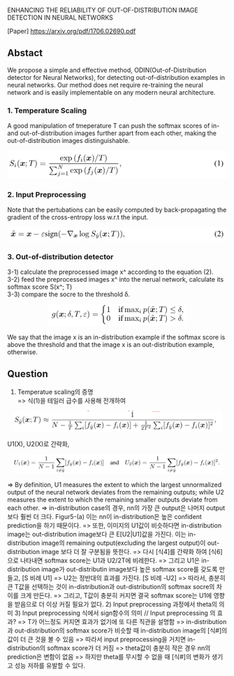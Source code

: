 ENHANCING THE RELIABILITY OF OUT-OF-DISTRIBUTION IMAGE DETECTION IN NEURAL NETWORKS

[Paper] https://arxiv.org/pdf/1706.02690.pdf

## Abstact
We propose a simple and effective method, ODIN(Out-of-Distribution detector for Neural Networks),
for detecting out-of-distribution examples in neural networks. Our method does net require
re-training the neural network and is easily implementable on any modern neural architecture.

### 1. Temperature Scaling  
A good manipulation of tmeperature T can push the softmax scores of in- and out-of-distribution images
further apart from each other, making the out-of-distribution images distinguishable.

<p align="center"><img src="../images/week2_eq_1.png" width="540"></p>

### 2. Input Preprocessing  
Note that the pertubations can be easily computed by back-propagating the gradient of the cross-entropy loss
w.r.t the input.

<p align="center"><img src="../images/week2_eq_2.png" width="540"></p>

### 3. Out-of-distribution detector  
 3-1) calculate the preprocessed image x^ according to the equation (2).  
 3-2) feed the preprocessed images x^ into the nerual network, calculate its softmax score S(x^; T)  
 3-3) compare the socre to the threshold δ.  
 
 <p align="center"><img src="../images/week2_detector.png" width="320"></p>

We say that the image x is an in-distribution example if the softmax score is above the threshold and 
that the image x is an out-distribution example, otherwise.  

  
  
## Question  
1) Temperatue scaling의 증명  
=> 식(1)을 테일러 급수를 사용해 전개하여  
<p align="center"><img src="../images/week2_eq_3.png" width="480"></p>
U1(X), U2(X)로 간략화,  
<p align="center"><img src="../images/week2_eq_4.png" width="480"></p>
=> By definition, U1 measures the extent to which the largest unnormalized  
   output of the neural network deviates from the remaining outputs; while U2 measures the extent  
   to which the remaining smaller outputs deviate from each other.  
=> in-distribution case의 경우, nn의 가장 큰 output은 나머지 output보다 훨씬 더 크다. Figur5-(a)  
   이는 nn이 in-distribution은 높은 confident prediction을 하기 때문이다.  
=> 또한, 이미지의 U1값이 비슷하다면 in-distribution image는 out-distribution image보다 큰 E[U2|U1]값을 가진다.  
   이는 in-distribution image의 remaining output(excluding the largest output)이 out-distribution image 보다 더 잘 구분됨을 뜻한다. 
=> 다시 [식4]를 간략화 하여 [식6]으로 나타내면 softmax score는 U1과 U2/2T에 비레한다.
=> 그리고 U1은 in-distribution image가 out-distributin image보다 높은 softmax score를 갖도록 만들고, [S 비례 U1]
=> U2는 정반대의 효과를 가진다. [S 비례 -U2]
=> 따라서, 충분히 큰 T값을 선택하는 것이 in-distribution과 out-distribution의 softmax socre의 차이를 크게 만든다.
=> 그리고, T값이 충분히 커지면 결국 softmax score는 U1에 영향을 받음으로 더 이상 커질 필요가 없다.
2) Input preprocessing 과정에서 theta의 의미  
3) Input preprocessing 식에서 sign함수의 의미  
//
Input preprocessing 의 효과?
=> T가 어느정도 커지면 효과가 없기에 또 다른 직관을 설명함
=> in-distribution과 out-distribution의 softmax score가 비슷할 때 in-distribution image의 [식#]의 값이 더 큰 것을 볼 수 있음
=> 따라서 input preprocessing을 거치면 in-distribution의 softmax score가 더 커짐
=> theta값이 충분히 작은 경우 nn의 prediction은 변함이 없음
=> 하지만 theta를 무시할 수 없을 때 [식#]의 변화가 생기고 성능 저하를 유발할 수 있다.

